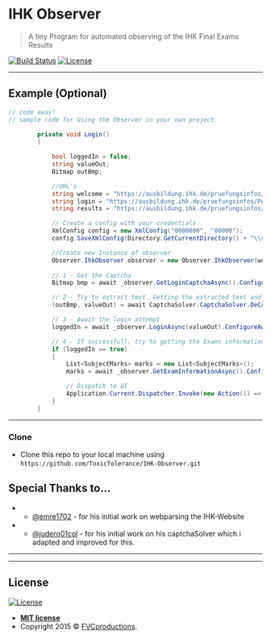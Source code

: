 <!--<a href="http://fvcproductions.com"><img src="https://avatars1.githubusercontent.com/u/4284691?v=3&s=200" title="FVCproductions" alt="FVCproductions"></a>-->

<!-- [![FVCproductions](https://avatars1.githubusercontent.com/u/4284691?v=3&s=200)](http://fvcproductions.com) -->



# IHK Observer

> A tiny Program for automated observing of the IHK Final Exams Results


[![Build Status](http://img.shields.io/travis/badges/badgerbadgerbadger.svg?style=flat-square)](https://travis-ci.org/badges/badgerbadgerbadger) 
[![License](http://img.shields.io/:license-mit-blue.svg?style=flat-square)](http://badges.mit-license.org) 



---

## Example (Optional)

```csharp
// code away!
// sample code for Using the Observer in your own project

		private void Login()
        {
			
			bool loggedIn = false;
            string valueOut;
            Bitmap outBmp;

            //URL's
            string welcome = "https://ausbildung.ihk.de/pruefungsinfos/Peo/Willkommen.aspx?knr=155";
            string login = "https://ausbildung.ihk.de/pruefungsinfos/Peo/Login.aspx";
            string results = "https://ausbildung.ihk.de/pruefungsinfos/Peo/Ergebnisse.aspx";

            // Create a config with your credentials
            XmlConfig config = new XmlConfig("0000000", "00000");
            config.SaveXmlConfig(Directory.GetCurrentDirectory() + "\\config.xml");

            //Create new Instance of observer
            Observer.IhkObserver observer = new Observer.IhkObserver(welcome, login, results, config);
					
            // 1 - Get the Captcha
            Bitmap bmp = await _observer.GetLoginCaptchaAsync().ConfigureAwait(false);

            // 2 - Try to extract text. Getting the extracted text and the captcha
            (outBmp, valueOut) = await CaptchaSolver.CaptchaSolver.DeCaptchAsync(bmp).ConfigureAwait(false);

            // 3 - Await the login attempt
            loggedIn = await _observer.LoginAsync(valueOut).ConfigureAwait(false);

            // 4 - If successfull, try to getting the Exams informations                
            if (loggedIn == true)
            {
                List<SubjectMarks> marks = new List<SubjectMarks>();
                marks = await _observer.GetExamInformationAsync().ConfigureAwait(false);

                // Dispatch to UI 
                Application.Current.Dispatcher.Invoke(new Action(() => { SubjectMarks = marks; }));
            } 
		}
```

---


### Clone

- Clone this repo to your local machine using `https://github.com/ToxicTolerance/IHK-Observer.git`


## Special Thanks to...

- * [@emre1702](https://github.com/emre1702/IHK-Pruefungsergebnisse-Ausleser) - for his initial work on webparsing the IHK-Website
- * [@judero01col](https://github.com/judero01col/Captcha-Solver) - for his initial work on his captchaSolver which i adapted and improved for this.

---

---

## License

[![License](http://img.shields.io/:license-mit-blue.svg?style=flat-square)](http://badges.mit-license.org)

- **[MIT license](http://opensource.org/licenses/mit-license.php)**
- Copyright 2015 © <a href="http://fvcproductions.com" target="_blank">FVCproductions</a>.